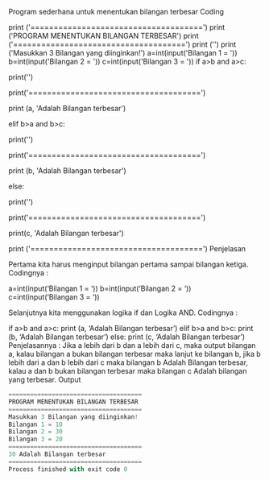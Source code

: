 Program sederhana untuk menentukan bilangan terbesar Coding

print ('=====================================')
print ('PROGRAM MENENTUKAN BILANGAN TERBESAR')
print ('=====================================')
print ('')
print ('Masukkan 3 Bilangan yang diinginkan!')
a=int(input('Bilangan 1 = '))
b=int(input('Bilangan 2 = '))
c=int(input('Bilangan 3 = '))
if a>b and a>c:

print('')

print('=====================================')

print (a, 'Adalah Bilangan terbesar')

elif b>a and b>c:

print('')

print('=====================================')

print (b, 'Adalah Bilangan terbesar')

else:

print('')

print('=====================================')

print(c, 'Adalah Bilangan terbesar')

print ('=====================================')
Penjelasan

Pertama kita harus menginput bilangan pertama sampai bilangan ketiga. Codingnya :

a=int(input(‘Bilangan 1 = ‘))
b=int(input(‘Bilangan 2 = ‘))
c=int(input(‘Bilangan 3 = ‘))

Selanjutnya kita menggunakan logika if dan Logika AND. Codingnya :

if a>b and a>c:
print (a, ‘Adalah Bilangan terbesar’)
elif b>a and b>c:
print (b, ‘Adalah Bilangan terbesar’)
else:
print (c, ‘Adalah Bilangan terbesar’)
Penjelasannya : Jika a lebih dari b dan a lebih dari c, maka output bilangan a, kalau bilangan a bukan bilangan terbesar maka lanjut ke bilangan b, jika b lebih dari a dan b lebih dari c maka bilangan b Adalah Bilangan terbesar, kalau a dan b bukan bilangan terbesar maka bilangan c Adalah bilangan yang terbesar.
Output

```python
=====================================
PROGRAM MENENTUKAN BILANGAN TERBESAR
=====================================
Masukkan 3 Bilangan yang diinginkan!
Bilangan 1 = 10
Bilangan 2 = 30
Bilangan 3 = 20
=====================================
30 Adalah Bilangan terbesar
=====================================
Process finished with exit code 0
```
